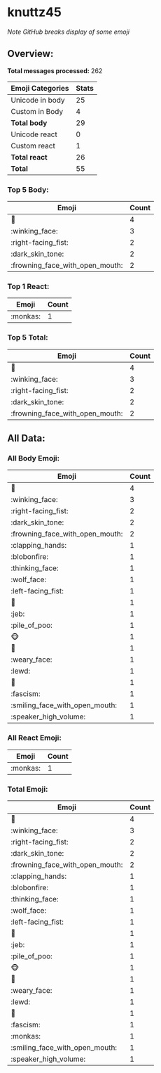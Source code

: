 # knuttz45

*Note GitHub breaks display of some emoji*

## Overview:

**Total messages processed:** 262

Emoji Categories | Stats
-------|--------
Unicode in body | 25
Custom in Body | 4
**Total body** | 29
Unicode react | 0
Custom react | 1
**Total react** | 26
**Total** | 55

### Top 5 Body:

Emoji | Count
-------|--------
:boar: | 4
:winking_face: | 3
:right-facing_fist: | 2
:dark_skin_tone: | 2
:frowning_face_with_open_mouth: | 2

### Top 1 React:

Emoji | Count
-------|--------
:monkas: | 1

### Top 5 Total:

Emoji | Count
-------|--------
:boar: | 4
:winking_face: | 3
:right-facing_fist: | 2
:dark_skin_tone: | 2
:frowning_face_with_open_mouth: | 2

## All Data:

### All Body Emoji:

Emoji | Count
-------|--------
:boar: | 4
:winking_face: | 3
:right-facing_fist: | 2
:dark_skin_tone: | 2
:frowning_face_with_open_mouth: | 2
:clapping_hands: | 1
:blobonfire: | 1
:thinking_face: | 1
:wolf_face: | 1
:left-facing_fist: | 1
:nauseated_face: | 1
:jeb: | 1
:pile_of_poo: | 1
:monkey_face: | 1
:raised_back_of_hand: | 1
:weary_face: | 1
:lewd: | 1
:monkey: | 1
:fascism: | 1
:smiling_face_with_open_mouth: | 1
:speaker_high_volume: | 1

### All React Emoji:

Emoji | Count
-------|--------
:monkas: | 1

### Total Emoji:

Emoji | Count
-------|--------
:boar: | 4
:winking_face: | 3
:right-facing_fist: | 2
:dark_skin_tone: | 2
:frowning_face_with_open_mouth: | 2
:clapping_hands: | 1
:blobonfire: | 1
:thinking_face: | 1
:wolf_face: | 1
:left-facing_fist: | 1
:nauseated_face: | 1
:jeb: | 1
:pile_of_poo: | 1
:monkey_face: | 1
:raised_back_of_hand: | 1
:weary_face: | 1
:lewd: | 1
:monkey: | 1
:fascism: | 1
:monkas: | 1
:smiling_face_with_open_mouth: | 1
:speaker_high_volume: | 1

